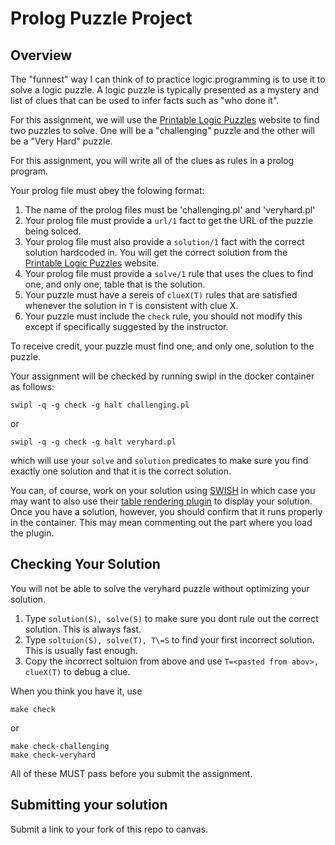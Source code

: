 # Prolog Puzzle Project

## Overview
The "funnest" way I can think of to practice logic programming is to use it to solve a logic puzzle. 
A logic puzzle is typically presented as a mystery and list of clues that can be used to infer facts such as "who done it". 

For this assignment, we will use the [Printable Logic Puzzles](https://www.printable-puzzles.com/printable-logic-puzzles.php) website to find two puzzles to solve. One will be a "challenging" puzzle and the other will be a "Very Hard" puzzle. 


For this assignment, you will write all of the clues as rules in a prolog program. 

Your prolog file must obey the folowing format:

1.  The name of the prolog files must be 'challenging.pl' and 'veryhard.pl' 
2.  Your prolog file must provide a `url/1` fact to get the URL of the puzzle being solced. 
3.  Your prolog file must also provide a `solution/1` fact with the correct solution hardcoded in. You will get the correct solution from the [Printable Logic Puzzles](https://www.printable-puzzles.com/printable-logic-puzzles.php) website.
4.  Your prolog file must provide a `solve/1` rule that uses the clues to find one, and only one, table that is the solution. 
5.  Your puzzle must have a sereis of `clueX(T)` rules that are satisfied whenever the solution in `T` is consistent with clue X.  
6.  Your puzzle must include the `check` rule, you should not modify this except if specifically suggested by the instructor. 

To receive credit, your puzzle must find one, and only one, solution to the puzzle. 

Your assignment will be checked by running swipl in the docker container as follows:

```
swipl -q -g check -g halt challenging.pl 
```
or 
```
swipl -q -g check -g halt veryhard.pl 
```

which will use your `solve` and `solution` predicates to make sure you find exactly one solution and that it is the correct solution. 

You can, of course, work on your solution using  [SWISH](https://swish.swi-prolog.org/) in which case you may want to also use their [table rendering plugin](https://swish.swi-prolog.org/example/render_table.swinb) to display your solution.  Once you have a solution, however, you should confirm that it runs properly in the container. This may mean commenting out the part where you load the plugin. 

## Checking Your Solution
You will not be able to solve the veryhard puzzle without optimizing your solution. 
1.   Type `solution(S), solve(S)` to make sure you dont rule out the correct solution. This is always fast. 
2.   Type `soltuion(S), solve(T), T\=S` to find your first incorrect solution. This is usually fast enough. 
3.   Copy the incorrect soltuion from above and use     `T=<pasted from abov>, clueX(T)` to debug a clue.  

When you think you have it, use

```
make check
```
or 
```
make check-challenging
make check-veryhard
```

All of these MUST pass before you submit the assignment. 

## Submitting your solution

Submit a link to your fork of this repo to canvas. 




